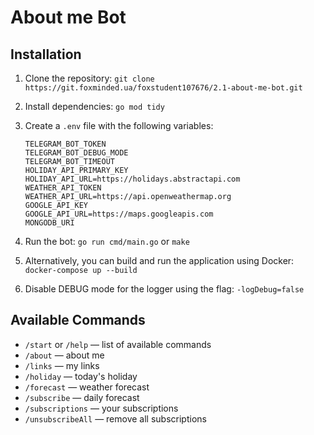 
# About me Bot

## Installation

1. Clone the repository:
   `git clone https://git.foxminded.ua/foxstudent107676/2.1-about-me-bot.git`

2. Install dependencies:
   `go mod tidy`

3. Create a `.env` file with the following variables:

   ```
   TELEGRAM_BOT_TOKEN  
   TELEGRAM_BOT_DEBUG_MODE  
   TELEGRAM_BOT_TIMEOUT  
   HOLIDAY_API_PRIMARY_KEY  
   HOLIDAY_API_URL=https://holidays.abstractapi.com  
   WEATHER_API_TOKEN  
   WEATHER_API_URL=https://api.openweathermap.org  
   GOOGLE_API_KEY  
   GOOGLE_API_URL=https://maps.googleapis.com  
   MONGODB_URI  
   ```

4. Run the bot:
   `go run cmd/main.go` or `make`

5. Alternatively, you can build and run the application using Docker:
   `docker-compose up --build`

6. Disable DEBUG mode for the logger using the flag:
   `-logDebug=false`

## Available Commands

* `/start` or `/help` — list of available commands
* `/about` — about me
* `/links` — my links
* `/holiday` — today's holiday
* `/forecast` — weather forecast
* `/subscribe` — daily forecast
* `/subscriptions` — your subscriptions
* `/unsubscribeAll` — remove all subscriptions
